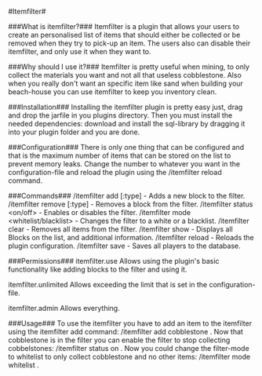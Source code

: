 #Itemfilter#

###What is itemfilter?###
Itemfilter is a plugin that allows your users to create an personalised list
of items that should either be collected or be removed when they try to 
pick-up an item. The users also can disable their itemfilter, and only use it
when they want to.

###Why should I use it?###
Itemfilter is pretty useful when mining, to only collect the materials you want
and not all that useless cobblestone. Also when you really don't want an 
specific item like sand when building your beach-house you can use itemfilter
to keep you inventory clean.

###Installation###
Installing the itemfilter plugin is pretty easy just, drag and drop the jarfile
in you plugins directory. Then you must install the needed dependencies:
download and install the sql-library by dragging it into your plugin folder and
you are done.

###Configuration###
There is only one thing that can be configured and that is the maximum number
of items that can be stored on the list to prevent memory leaks. Change the
number to whatever you want in the configuration-file and reload the plugin
using the /itemfilter reload command.

###Commands###
/itemfilter add <id>[:type] - Adds a new block to the filter.
/itemfilter remove <id>[:type] - Removes a block from the filter.
/itemfilter status <on/off> - Enables or disables the filter.
/itemfilter mode <whitelist/blacklist> - Changes the filter to a white or a blacklist.
/itemfilter clear - Removes all items from the filter.
/itemfilter show - Displays all Blocks on the list, and additional information.
/itemfilter reload - Reloads the plugin configuration.
/itemfilter save - Saves all players to the database.

###Permissions###
itemfilter.use
Allows using the plugin's basic functionality like adding blocks to the filter and using it.

itemfilter.unlimited
Allows exceeding the limit that is set in the configuration-file.

itemfilter.admin
Allows everything.

###Usage###
To use the itemfilter you have to add an item to the itemfilter using the
itemfilter add command: /itemfilter add cobblestone . Now that cobblestone
is in the filter you can enable the filter to stop collecting cobbelstones:
/itemfilter status on . Now you could change the filter-mode to whitelist to only collect cobblestone and no other items: /itemfilter mode whitelist .